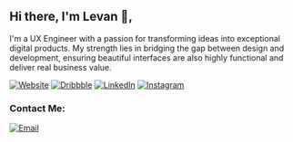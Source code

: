 ## Hi there, I'm Levan 👋,

I'm a UX Engineer with a passion for transforming ideas into exceptional digital products. My strength lies in bridging the gap between design and development, ensuring beautiful interfaces are also highly functional and deliver real business value.
  
[![Website](https://img.shields.io/badge/-Personal_Website-0073B1?style=flat-square)](https://levanisart.com)
[![Dribbble](https://img.shields.io/badge/-Dribbble-EA4C89?style=flat&logo=dribbble&logoColor=white)](https://dribbble.com/LevanisART)
[![LinkedIn](https://img.shields.io/badge/-LinkedIn-0073B1?style=flat-square&logo=linkedin&logoColor=white)](https://www.linkedin.com/in/levan-kotolashvili/)
[![Instagram](https://img.shields.io/badge/-Instagram-D0308A?style=flat&logo=Instagram&logoColor=white)](https://www.instagram.com/levanis_art/)

### Contact Me:
[![Email](https://img.shields.io/badge/levani.qotolashvili@gmail.com-D14836?style=flat&logo=gmail&logoColor=white)](mailto:levani.qotolashvili@gmail.com)
